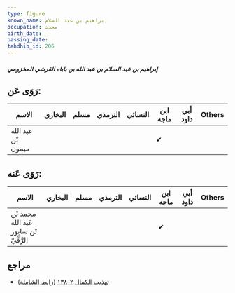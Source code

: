 ```yaml
---
type: figure
known_name: إبراهيم بن عبد السلام
occupation: محدث
birth_date:
passing_date:
tahdhib_id: 206
---
```

##### إبراهيم بن عبد السلام بن عبد الله بن باباه القرشي المخزومي

## رَوَى عَن:
| الاسم              | البخاري | مسلم | الترمذي | النسائي | ابن ماجه | أبي داود | Others |
| ------------------ | ------- | ---- | ------- | ------- | -------- | -------- | ------ |
| عبد الله بْن ميمون |         |      |         |         | ✔        |          |        |
## رَوَى عَنه:
| الاسم                                   | البخاري | مسلم | الترمذي | النسائي | ابن ماجه | أبي داود | Others |
| --------------------------------------- | ------- | ---- | ------- | ------- | -------- | -------- | ------ |
| محمد بْن عَبد الله بْن سابور الرَّقِّيّ |         |      |         |         | ✔        |          |        |
## مراجع
- [تهذيب الكمال ٢-١٣٨](obsidian://open?vault=Tahdhib-al-Kamal&file=Figures/٢٠٦-إبراهيم%20بن%20عبد%20السلام%20بن%20عبد%20الله%20بن%20باباه%20القرشي%20المخزومي) ([رابط الشاملة](https://shamela.ws/book/3722/619))